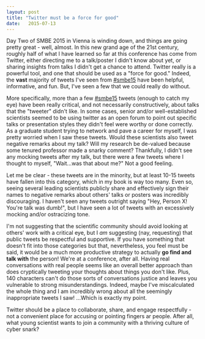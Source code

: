 ```yaml
---
layout: post
title: "Twitter must be a force for good"
date:   2015-07-13
---
```


Day Two of SMBE 2015 in Vienna is winding down, and things are going pretty great - well, almost. In this new grand age of the 21st century, roughly half of what I have learned so far at this conference has come from Twitter, either directing me to a talk/poster I didn't know about yet, or sharing insights from talks I didn't get a chance to attend. Twitter really is a powerful tool, and one that should be used as a "force for good." Indeed, the **vast** majority of tweets I've seen from [#smbe15](https://twitter.com/hashtag/smbe15?src=hash&vertical=default&f=tweets) have been helpful, informative, and fun. But, I've seen a few that we could really do without.

More specifically, more than a few [#smbe15](https://twitter.com/hashtag/smbe15?src=hash&vertical=default&f=tweets) tweets (enough to catch my eye) have been really critical, and not necessarily constructively,  about talks that the "tweeter" didn't like. In some cases, senior and/or well-established scientists seemed to be using twitter as an open forum to point out specific talks or presentation styles they didn't feel were worthy or done correctly. As a graduate student trying to network and pave a career for myself, I was pretty worried when I saw these tweets. Would these scientists also tweet negative remarks about my talk? Will my research be de-valued because some tenured professor made a snarky comment? Thankfully, I didn't see any mocking tweets after my talk, but there were a few tweets where I thought to myself, "Wait...was that about me?" Not a good feeling.

Let me be clear - these tweets are in the minority, but at least 10-15 tweets have fallen into this category, which in my book is way too many. Even so, seeing several leading scientists publicly share and effectively sign their names to negative remarks about others' talks or posters was incredibly discouraging. I haven't seen any tweets outright saying "Hey, Person X! You're talk was dumb!", but I have seen a lot of tweets with an excessively mocking and/or ostracizing tone.

I'm not suggesting that the scientific community should avoid looking at others' work with a critical eye, but I *am* suggesting (nay, requesting) that public tweets be respectful and supportive. If you have something that doesn't fit into those categories but that, nevertheless, you feel must be said, it would be a much more productive strategy to actually **go find and talk with** the person! We're at a conference, after all. Having real conversations with real people seems like an overall better approach than does cryptically tweeting your thoughts about things you don't like. Plus, 140 characters can't do those sorts of conversations justice and leaves you vulnerable to strong misunderstandings. Indeed, maybe I've miscalculated the whole thing and I am incredibly wrong about all the seemingly inappropriate tweets I saw! ...Which is exactly my point.

Twitter should be a place to collaborate, share, and engage respectfully - not a convenient place for accusing or pointing fingers ar people. After all, what young scientist wants to join a community with a thriving culture of cyber snark?
